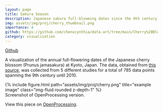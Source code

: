 ```yaml
---
layout: page
title: Sakura Season
description: Japanese sakura full-blooming dates since the 9th century.
img: assets/img/proj/cherry_thumbnail.png
importance: 4
github: https://github.com/chenxcynthia/data-art/tree/main/Cherry%20Blossoms
category: visualization
---
```


<div class = "projheader">
    <div class="links"><a href='https://github.com/chenxcynthia/data-art/tree/main/Cherry%20Blossoms' class="btn z-depth-0" role="button"> <i class="fab fa-github gh-icon"></i> Github</a></div>
</div>


A visualization of the annual full-flowering dates of the Japanese cherry blossom (Prunus jamasakura) at Kyoto, Japan. The data, obtained from <a href="http://atmenv.envi.osakafu-u.ac.jp/aono/kyophenotemp4/">this source</a>, was collected from 5 different studies for a total of 785 data points spanning the 9th century until 2010.

<div class="row justify-content-sm-center">
    <div class="col-sm-12 mt-3 mt-md-0">
        {% include figure.html path="assets/img/proj/cherry.png" title="example image" class="img-fluid rounded z-depth-1" %}
    </div>
</div>
<div class="caption">
    Screenshot of OpenProcessing version.
</div>

View this piece on <a href="https://openprocessing.org/sketch/1862632">OpenProcessing</a>.


